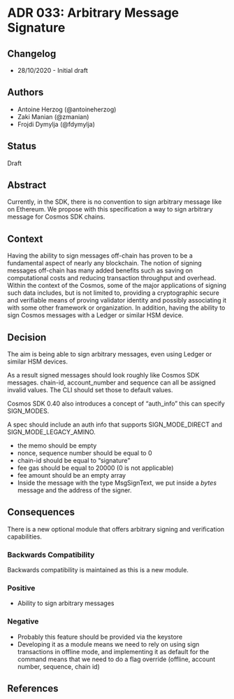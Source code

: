 # ADR 033: Arbitrary Message Signature

## Changelog

- 28/10/2020 - Initial draft

## Authors
- Antoine Herzog (@antoineherzog)
- Zaki Manian (@zmanian)
- Frojdi Dymylja (@fdymylja)

## Status
Draft

## Abstract

Currently, in the SDK, there is no convention to sign arbitrary message like on Ethereum. We propose with this specification a way to sign arbitrary message for Cosmos SDK chains.

## Context
Having the ability to sign messages off-chain has proven to be a fundamental aspect of nearly any blockchain. The notion of signing messages off-chain has many added benefits such as saving on computational costs and reducing transaction throughput and overhead. Within the context of the Cosmos, some of the major applications of signing such data includes, but is not limited to, providing a cryptographic secure and verifiable means of proving validator identity and possibly associating it with some other framework or organization. In addition, having the ability to sign Cosmos messages with a Ledger or similar HSM device.


## Decision

The aim is being able to sign arbitrary messages, even using Ledger or similar HSM devices.

As a result signed messages should look roughly like Cosmos SDK messages. chain-id, account_number and sequence can all be assigned invalid values.
The CLI should set those to default values.

Cosmos SDK 0.40 also introduces a concept of “auth_info” this can specify SIGN_MODES.

A spec should include an auth info that supports SIGN_MODE_DIRECT and SIGN_MODE_LEGACY_AMINO.

- the memo should be empty
- nonce, sequence number should be equal to 0
- chain-id should be equal to “signature”
- fee gas should be equal to 20000 (0 is not applicable)
- fee amount should be an empty array
- Inside the message with the type MsgSignText, we put inside a  *bytes* message and the address of the signer.


## Consequences

There is a new optional module that offers arbitrary signing and verification capabilities.

### Backwards Compatibility

Backwards compatibility is maintained as this is a new module.

### Positive

- Ability to sign arbitrary messages

### Negative

- Probably this feature should be provided via the keystore 
- Developing it as a module means we need to rely on using sign transactions in offline mode, and implementing it as default for the command means that we need to do a flag override (offline, account number, sequence, chain id)


## References
